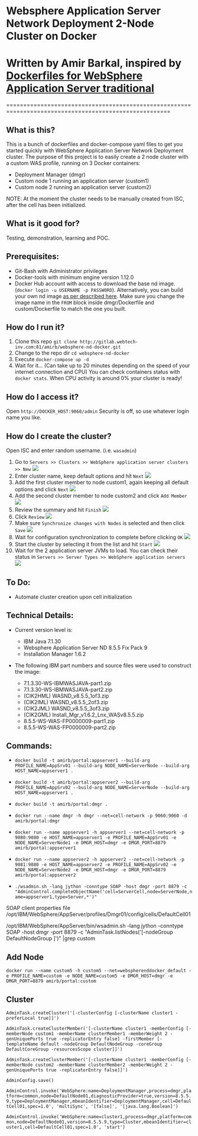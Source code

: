 # Websphere Application Server Network Deployment 2-Node Cluster on Docker
# Written by Amir Barkal, inspired by [Dockerfiles for WebSphere Application Server traditional](https://github.com/WASdev/ci.docker.websphere-traditional)
======================================================================================================
## What is this?

This is a bunch of dockerfiles and docker-compose yaml files to get you started quickly with WebSphere Application Server Network Deployment cluster.
The purpose of this project is to easily create a 2 node cluster with a custom WAS profile, running on 3 Docker containers:
* Deployment Manager (dmgr)
* Custom node 1 running an application server (custom1)
* Custom node 2 running an application server (custom2)

NOTE: At the moment the cluster needs to be manually created from ISC, after the
  cell has been initialized.

## What is it good for?
Testing, demonstration, learning and POC.

## Prerequisites:
* Git-Bash with Administrator privileges 
* Docker-tools with minimum engine version 1.12.0
* Docker Hub account with access to download the base nd image. (`docker login -u USERNAME -p PASSWORD`). Alternatively, you can build your own nd image [as per described here](https://github.com/WASdev/ci.docker.websphere-traditional/tree/master/network-deployment/install). Make sure you change the image name in the `FROM` block inside dmgr/Dockerfile and custom/Dockerfile to match the one you built.

## How do I run it?
1. Clone this repo `git clone http://gitlab.webtech-inv.com:81/amirb/websphere-nd-docker.git`
2. Change to the repo dir `cd websphere-nd-docker`
3. Execute `docker-compose up -d`
4. Wait for it... (Can take up to 20 minutes depending on the speed of your internet connection and CPU)
   You can check containers status with `docker stats`. When CPU activity is around 0% your cluster is ready!

## How do I access it?
Open `http://DOCKER_HOST:9060/admin`
Security is off, so use whatever login name you like.

## How do I create the cluster?
Open ISC and enter random username. (i.e. `wasadmin`)


1. Go to `Servers >> Clusters >> WebSphere application server clusters >> New`
![](images/1.png)
2. Enter cluster name, keep default options and hit `Next`
![](images/2.png)
3. Add the first cluster member to node custom1, again keeping all default options and click `Next`
![](images/3.png)
4. Add the second cluster member to node custom2 and click `Add Member`
![](images/4.png)
5. Review the summary and hit `Finish`
![](images/5.png)
6. Click `Review`
![](images/6.png)
7. Make sure `Synchronize changes with Nodes` is selected and then click `Save`
![](images/7.png)
8. Wait for configuration synchronization to complete before clicking `OK`
![](images/8.png)
9. Start the cluster by selecting it from the list and hit `Start`
![](images/9.png)
10. Wait for the 2 application server JVMs to load. You can check their status in 
`Servers >> Server Types >> WebSphere application servers`
![](images/10.png)


## To Do:
* Automate cluster creation upon cell initialization

## Technical Details:

   + Current version level is:

     * IBM Java 7.1.30
     * Websphere Application Server ND 8.5.5 Fix Pack 9
     * Installation Manager 1.6.2

   + The following IBM part numbers and source files were used to construct the image:

     * 7.1.3.30-WS-IBMWASJAVA-part1.zip
     * 7.1.3.30-WS-IBMWASJAVA-part2.zip
     * (CIK2HML) WASND_v8.5.5_1of3.zip
     * (CIK2IML) WASND_v8.5.5_2of3.zip
     * (CIK2JML) WASND_v8.5.5_3of3.zip
     * (CIK2GML) Install_Mgr_v1.6.2_Lnx_WASv8.5.5.zip
     * 8.5.5-WS-WAS-FP0000009-part1.zip
     * 8.5.5-WS-WAS-FP0000009-part2.zip


## Commands:

* `docker build -t amirb/portal:appserver1 --build-arg PROFILE_NAME=AppSrv01 --build-arg NODE_NAME=ServerNode --build-arg HOST_NAME=appserver1 .`
* `docker build -t amirb/portal:appserver2 --build-arg PROFILE_NAME=AppSrv02 --build-arg NODE_NAME=ServerNode --build-arg HOST_NAME=appserver1 .`
* `docker build -t amirb/portal:dmgr .`


* `docker run --name dmgr -h dmgr --net=cell-network -p 9060:9060 -d amirb/portal:dmgr`
* `docker run --name appserver1 -h appserver1 --net=cell-network -p 9080:9080 -e HOST_NAME=appserver1 -e PROFILE_NAME=AppSrv01 -e NODE_NAME=ServerNode1 -e DMGR_HOST=dmgr -e DMGR_PORT=8879 amirb/portal:appserver1`
* `docker run --name appserver2 -h appserver2 --net=cell-network -p 9081:9080 -e HOST_NAME=appserver2 -e PROFILE_NAME=AppSrv02 -e NODE_NAME=ServerNode2 -e DMGR_HOST=dmgr -e DMGR_PORT=8879 amirb/portal:appserver2`


* `./wsadmin.sh -lang jython -conntype SOAP -host dmgr -port 8879 -c "AdminControl.completeObjectName('cell=ServerCell,node=ServerNode,name=appserver1,type=Server,*')"`


SOAP client properties file
/opt/IBM/WebSphere/AppServer/profiles/Dmgr01/config/cells/DefaultCell01

/opt/IBM/WebSphere/AppServer/bin/wsadmin.sh -lang jython -conntype SOAP -host dmgr -port 8879 -c "AdminTask.listNodes('[-nodeGroup DefaultNodeGroup ]')" |grep custom



## Add Node
`docker run --name custom5 -h custom5 --net=webspherenddocker_default -e PROFILE_NAME=custom -e NODE_NAME=custom5 -e DMGR_HOST=dmgr -e DMGR_PORT=8879 amirb/portal:custom`


## Cluster

`AdminTask.createCluster('[-clusterConfig [-clusterName cluster1 -preferLocal true]]')`

`AdminTask.createClusterMember('[-clusterName cluster1 -memberConfig [-memberNode custom1 -memberName clusterMember1 -memberWeight 2 -genUniquePorts true -replicatorEntry false] -firstMember [-templateName default -nodeGroup DefaultNodeGroup -coreGroup DefaultCoreGroup -resourcesScope cluster]]')`

`AdminTask.createClusterMember('[-clusterName cluster1 -memberConfig [-memberNode custom2 -memberName clusterMember2 -memberWeight 2 -genUniquePorts true -replicatorEntry false]]')`

`AdminConfig.save()`

`AdminControl.invoke('WebSphere:name=DeploymentManager,process=dmgr,platform=common,node=DefaultNode01,diagnosticProvider=true,version=8.5.5.9,type=DeploymentManager,mbeanIdentifier=DeploymentManager,cell=DefaultCell01,spec=1.0', 'multiSync', '[false]', '[java.lang.Boolean]')`

`AdminControl.invoke('WebSphere:name=cluster1,process=dmgr,platform=common,node=DefaultNode01,version=8.5.5.9,type=Cluster,mbeanIdentifier=cluster1,cell=DefaultCell01,spec=1.0', 'start')`
